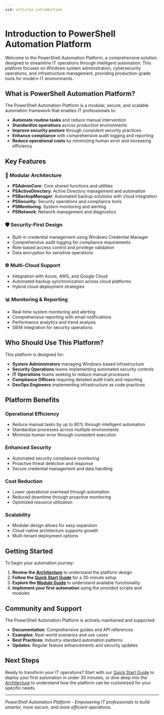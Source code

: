 ```yaml
---
uid: articles.introduction
---
```


# Introduction to PowerShell Automation Platform

Welcome to the PowerShell Automation Platform, a comprehensive solution designed to streamline IT operations through intelligent automation. This platform focuses on Windows system administration, cybersecurity operations, and infrastructure management, providing production-grade tools for modern IT environments.

## What is PowerShell Automation Platform?

The PowerShell Automation Platform is a modular, secure, and scalable automation framework that enables IT professionals to:

- **Automate routine tasks** and reduce manual intervention
- **Standardize operations** across production environments
- **Improve security posture** through consistent security practices
- **Enhance compliance** with comprehensive audit logging and reporting
- **Reduce operational costs** by minimizing human error and increasing efficiency

## Key Features

### 🔧 Modular Architecture
- **PSAdminCore**: Core shared functions and utilities
- **PSActiveDirectory**: Active Directory management and automation
- **PSBackupManager**: Automated backup solutions with cloud integration
- **PSSecurity**: Security operations and compliance tools
- **PSMonitoring**: System monitoring and alerting
- **PSNetwork**: Network management and diagnostics

### 🛡️ Security-First Design
- Built-in credential management using Windows Credential Manager
- Comprehensive audit logging for compliance requirements
- Role-based access control and privilege validation
- Data encryption for sensitive operations

### 🌐 Multi-Cloud Support
- Integration with Azure, AWS, and Google Cloud
- Automated backup synchronization across cloud platforms
- Hybrid cloud deployment strategies

### 📊 Monitoring & Reporting
- Real-time system monitoring and alerting
- Comprehensive reporting with email notifications
- Performance analytics and trend analysis
- SIEM integration for security operations

## Who Should Use This Platform?

This platform is designed for:

- **System Administrators** managing Windows-based infrastructure
- **Security Operations** teams implementing automated security controls
- **IT Operations** teams seeking to reduce manual processes
- **Compliance Officers** requiring detailed audit trails and reporting
- **DevOps Engineers** implementing infrastructure as code practices

## Platform Benefits

### Operational Efficiency
- Reduce manual tasks by up to 80% through intelligent automation
- Standardize processes across multiple environments
- Minimize human error through consistent execution

### Enhanced Security
- Automated security compliance monitoring
- Proactive threat detection and response
- Secure credential management and data handling

### Cost Reduction
- Lower operational overhead through automation
- Reduced downtime through proactive monitoring
- Optimized resource utilization

### Scalability
- Modular design allows for easy expansion
- Cloud-native architecture supports growth
- Multi-tenant deployment options

## Getting Started

To begin your automation journey:

1. **Review the [Architecture](ARCHITECTURE.md)** to understand the platform design
2. **Follow the [Quick Start Guide](QUICK_START.md)** for a 30-minute setup
3. **Explore the [Module Guide](MODULE_GUIDE.md)** to understand available functionality
4. **Implement your first automation** using the provided scripts and modules

## Community and Support

The PowerShell Automation Platform is actively maintained and supported:

- **Documentation**: Comprehensive guides and API references
- **Examples**: Real-world scenarios and use cases
- **Best Practices**: Industry-standard automation patterns
- **Updates**: Regular feature enhancements and security updates

## Next Steps

Ready to transform your IT operations? Start with our [Quick Start Guide](QUICK_START.md) to deploy your first automation in under 30 minutes, or dive deep into the [Architecture](ARCHITECTURE.md) to understand how the platform can be customized for your specific needs.

---

*PowerShell Automation Platform - Empowering IT professionals to build smarter, more secure, and more efficient operations.*